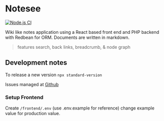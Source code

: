 # Notesee 

[![Node.js CI](https://github.com/rayjlim/notesee/actions/workflows/node.js.yml/badge.svg)](https://github.com/rayjlim/notesee/actions/workflows/node.js.yml)

Wiki like notes application using a React based front end and PHP backend with Redbean for ORM.
Documents are written in markdown.

> features search, back links, breadcrumb, & node graph

## Development notes

To release a new version `npx standard-version`

Issues managed at [Github](https://github.com/rayjlim/notesee/issues)

### Setup Frontend

Create `/frontend/.env` (use .env.example for reference) change example value for production value.
